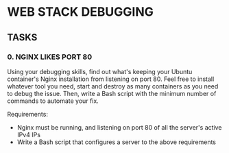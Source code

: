 # WEB STACK DEBUGGING
## TASKS
### 0. NGINX LIKES PORT 80
Using your debugging skills, find out what's keeping your Ubuntu container's Nginx installation from listening on port 80. Feel free to install whatever tool you need, start and destroy as many containers as you need to debug the issue. Then, write a Bash script with the minimum number of commands to automate your fix.

Requirements:

+ Nginx must be running, and listening on port 80 of all the server's active IPv4 IPs
+ Write a Bash script that configures a server to the above requirements
